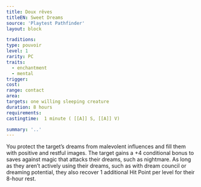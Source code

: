 ```yaml
---
title: Doux rêves
titleEN: Sweet Dreams
source: 'Playtest Pathfinder'
layout: block

traditions:
type: pouvoir
level: 1
rarity: PC
traits:
  - enchantment
  - mental
trigger: 
cost: 
range: contact
area: 
targets: one willing sleeping creature
duration: 8 hours
requirements: 
castingtime:  1 minute ( [[A]] S, [[A]] V)

summary: '..'
---
```

You protect the target’s dreams from malevolent influences and fill them with positive and restful images. The target gains a +4 conditional bonus to saves against magic that attacks their dreams, such as nightmare. As long as they aren’t actively using their dreams, such as with dream council or dreaming potential, they also recover 1 additional Hit Point per level for their 8-hour rest.